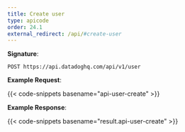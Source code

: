 ```yaml
---
title: Create user
type: apicode
order: 24.1
external_redirect: /api/#create-user
---
```


**Signature**:

`POST https://api.datadoghq.com/api/v1/user`

**Example Request**:

{{< code-snippets basename="api-user-create" >}}

**Example Response**:

{{< code-snippets basename="result.api-user-create" >}}

